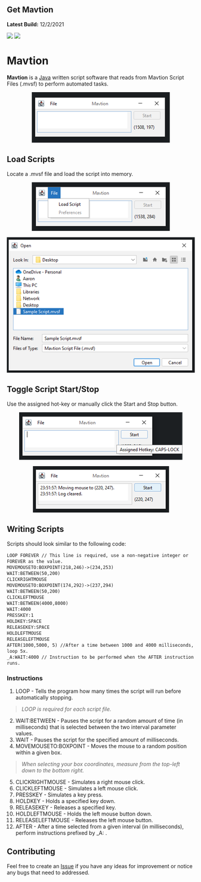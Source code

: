 


## Get Mavtion

**Latest Build:** 12/2/2021
<p>
<a href="https://github.com/prathercc/mavtion/raw/main/Mavtion.jar"><img src="https://img.shields.io/badge/Mavtion.jar-Download-blue.svg?style=plastic&logo=java"></a>
<a href="https://github.com/prathercc/mavtion/raw/main/Sample%20Script.mvsf"><img src="https://img.shields.io/badge/Sample Script.mvsf-Download-red.svg?style=plastic"></a>
</p>

#  Mavtion

 **Mavtion** is a [Java](https://java.com/en/)  written script software that reads from Mavtion Script Files (.mvsf) to perform automated tasks.
<p align="center">
<img src="https://raw.githubusercontent.com/prathercc/mavtion/main/screenshots/1.png">
</p>


## Load Scripts
Locate a .mvsf file and load the script into memory.

<p align="center">
<img src="https://raw.githubusercontent.com/prathercc/mavtion/main/screenshots/2.png">
</p>
<p align="center">
<img src="https://raw.githubusercontent.com/prathercc/mavtion/main/screenshots/3.png">
</p>
<p align="center">
</p>

## Toggle Script Start/Stop
Use the assigned hot-key or manually click the Start and Stop button.
<p align="center">
<img src="https://raw.githubusercontent.com/prathercc/mavtion/main/screenshots/4.png">
</p>
<p align="center">
<img src="https://raw.githubusercontent.com/prathercc/mavtion/main/screenshots/5.png">
</p>

## Writing Scripts
Scripts should look similar to the following code:
<p align="center">

    LOOP FOREVER // This line is required, use a non-negative integer or FOREVER as the value.
    MOVEMOUSETO:BOXPOINT(218,246)->(234,253)
    WAIT:BETWEEN(50,200)
    CLICKRIGHTMOUSE
    MOVEMOUSETO:BOXPOINT(174,292)->(237,294)
    WAIT:BETWEEN(50,200)
    CLICKLEFTMOUSE
    WAIT:BETWEEN(4000,8000)
    WAIT:4000
    PRESSKEY:1
    HOLDKEY:SPACE
    RELEASEKEY:SPACE
    HOLDLEFTMOUSE
    RELEASELEFTMOUSE
    AFTER(1000,5000, 5) //After a time between 1000 and 4000 milliseconds, loop 5x.
    _A:WAIT:4000 // Instruction to be performed when the AFTER instruction runs.
### Instructions
 1. LOOP - Tells the program how many times the script will run before automatically stopping.
> *LOOP is required for each script file.*
 2. WAIT:BETWEEN - Pauses the script for a random amount of time (in milliseconds) that is selected between the two interval parameter values.
 3. WAIT - Pauses the script for the specified amount of milliseconds.
 4. MOVEMOUSETO:BOXPOINT - Moves the mouse to a random position within a given box. 
> *When selecting your box coordinates, measure from the top-left down to the bottom right.*
5. CLICKRIGHTMOUSE - Simulates a right mouse click.
6. CLICKLEFTMOUSE - Simulates a left mouse click.
7. PRESSKEY - Simulates a key press.
8. HOLDKEY - Holds a specified key down.
9. RELEASEKEY - Releases a specified key.
10. HOLDLEFTMOUSE - Holds the left mouse button down.
11. RELEASELEFTMOUSE - Releases the left mouse button. 
12. AFTER - After a time selected from a given interval (in milliseconds), perform instructions prefixed by _A: .
</p>

## Contributing

Feel free to create an [Issue](https://github.com/prathercc/mavtion/issues) if you have any ideas for improvement or notice any bugs that need to addressed.

 

